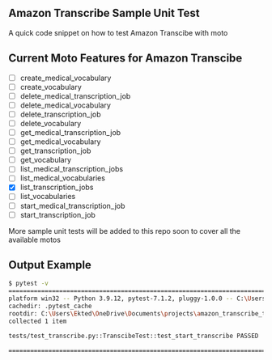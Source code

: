 ## Amazon Transcribe Sample Unit Test

A quick code snippet on how to test Amazon Transcibe with moto

## Current Moto Features for Amazon Transcibe
- [ ] create_medical_vocabulary
- [ ] create_vocabulary
- [ ] delete_medical_transcription_job
- [ ] delete_medical_vocabulary
- [ ] delete_transcription_job
- [ ] delete_vocabulary
- [ ] get_medical_transcription_job
- [ ] get_medical_vocabulary
- [ ] get_transcription_job
- [ ] get_vocabulary
- [ ] list_medical_transcription_jobs
- [ ] list_medical_vocabularies
- [x] list_transcription_jobs
- [ ] list_vocabularies
- [ ] start_medical_transcription_job
- [ ] start_transcription_job

More sample unit tests will be added to this repo soon to cover all the available motos

## Output Example

```bash
$ pytest -v
====================================================================================================== test session starts =======================================================================================================
platform win32 -- Python 3.9.12, pytest-7.1.2, pluggy-1.0.0 -- C:\Users\Ekted\miniconda3\envs\aws\python.exe
cachedir: .pytest_cache
rootdir: C:\Users\Ekted\OneDrive\Documents\projects\amazon_transcribe_testing
collected 1 item

tests/test_transcribe.py::TranscibeTest::test_start_transcribe PASSED                                                                                                                                                       [100%]

======================================================================================================= 1 passed in 0.41s ========================================================================================================
```